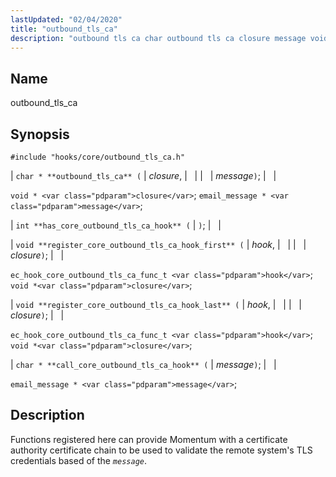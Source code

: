 ```yaml
---
lastUpdated: "02/04/2020"
title: "outbound_tls_ca"
description: "outbound tls ca char outbound tls ca closure message void closure email message message int has core outbound tls ca hook void register core outbound tls ca hook first hook closure ec hook core outbound tls ca func t hook void closure void register core outbound tls ca hook last..."
---
```


<a name="hooks.core.outbound_tls_ca"></a> 
## Name

outbound_tls_ca

## Synopsis

`#include "hooks/core/outbound_tls_ca.h"`

| `char * **outbound_tls_ca** (` | <var class="pdparam">closure</var>, |   |
|   | <var class="pdparam">message</var>`)`; |   |

`void * <var class="pdparam">closure</var>`;
`email_message * <var class="pdparam">message</var>`;

| `int **has_core_outbound_tls_ca_hook** (` | `)`; |   |

| `void **register_core_outbound_tls_ca_hook_first** (` | <var class="pdparam">hook</var>, |   |
|   | <var class="pdparam">closure</var>`)`; |   |

`ec_hook_core_outbound_tls_ca_func_t <var class="pdparam">hook</var>`;
`void *<var class="pdparam">closure</var>`;

| `void **register_core_outbound_tls_ca_hook_last** (` | <var class="pdparam">hook</var>, |   |
|   | <var class="pdparam">closure</var>`)`; |   |

`ec_hook_core_outbound_tls_ca_func_t <var class="pdparam">hook</var>`;
`void *<var class="pdparam">closure</var>`;

| `char * **call_core_outbound_tls_ca_hook** (` | <var class="pdparam">message</var>`)`; |   |

`email_message * <var class="pdparam">message</var>`;<a name="idp40483472"></a> 
## Description

Functions registered here can provide Momentum with a certificate authority certificate chain to be used to validate the remote system's TLS credentials based of the *`message`*.